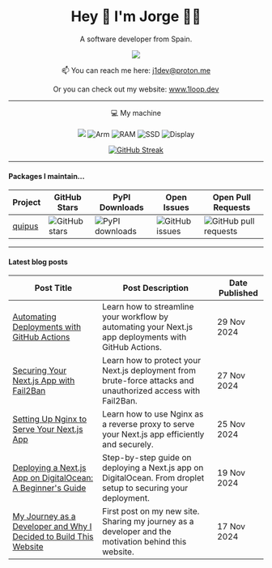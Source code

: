 <h1 align="center">
  Hey 👋 I'm Jorge 👨‍💻
</h1>

<p align="center">
  A software developer from Spain.
</p>

<p align="center">
    <a href="https://www.linkedin.com/in/jorge-ua">
    <img src="https://img.shields.io/badge/linkedin-%230077B5.svg?&style=for-the-badge&logo=linkedin&logoColor=white" />
  </a>
</p>

<p align='center'>
  📫 You can reach me here: <a href='mailto:j1dev@proton.me'>j1dev@proton.me</a>
</p>

<p align='center'>
  Or you can check out my website: <a href='https://1loop.dev' target='_blank'>www.1loop.dev</a>
</p>

---

<p align="center">
  💻 My machine
  <br>
  <br>
  <img src="https://img.shields.io/badge/apple-181717.svg?&style=for-the-badge&logo=apple&logoColor=white&logoWidth=20" />
  <img src="https://img.shields.io/badge/CHIP-Pro--2021-181717?labelColor=0091BD&style=for-the-badge&logo=Arm&logoColor=white&logoWidth=20" alt="Arm" />
  <img src="https://img.shields.io/badge/RAM-16GB-181717.svg?&style=for-the-badge&logoColor=white" alt="RAM"/>
  <img src="https://img.shields.io/badge/SSD-512GB-181717.svg?&style=for-the-badge" alt="SSD"/>
  <img src="https://img.shields.io/badge/Display-16%22-181717.svg?&style=for-the-badge" alt="Display"/>
</p>

<div align="center">
  <a href="https://git.io/streak-stats"><img src="https://github-readme-streak-stats.herokuapp.com?user=J1Loop&theme=github-dark-blue&date_format=j%20M%5B%20Y%5D" alt="GitHub Streak" /></a>
</div>

---

#### Packages I maintain...

| **Project** | **GitHub Stars**              | **PyPI Downloads**                  | **Open Issues**                 | **Open Pull Requests**              |
| ----------- | ----------------------------- | ----------------------------------- | ------------------------------- | ----------------------------------- |
| [quipus]    | ![GitHub stars][quipus-stars] | ![PyPI downloads][quipus-downloads] | ![GitHub issues][quipus-issues] | ![GitHub pull requests][quipus-prs] |


[quipus]: https://github.com/Monkey-Market/quipus
[quipus-stars]: https://img.shields.io/github/stars/monkey-market/quipus?style=social
[quipus-downloads]: https://img.shields.io/pypi/dm/quipus
[quipus-issues]: https://img.shields.io/github/issues/monkey-market/quipus
[quipus-prs]: https://img.shields.io/github/issues-pr/monkey-market/quipus

---

#### Latest blog posts

<!-- BLOG-POSTS-START -->
| **Post Title** | **Post Description** | **Date Published** |
| -------------- | -------------------- | ------------------ |
| [Automating Deployments with GitHub Actions](https://1loop.dev/blog/cd-with-github-actions) | Learn how to streamline your workflow by automating your Next.js app deployments with GitHub Actions. | 29 Nov 2024 |
| [Securing Your Next.js App with Fail2Ban](https://1loop.dev/blog/security-with-fail2ban) | Learn how to protect your Next.js deployment from brute-force attacks and unauthorized access with Fail2Ban. | 27 Nov 2024 |
| [Setting Up Nginx to Serve Your Next.js App](https://1loop.dev/blog/setting-up-nginx) | Learn how to use Nginx as a reverse proxy to serve your Next.js app efficiently and securely. | 25 Nov 2024 |
| [Deploying a Next.js App on DigitalOcean: A Beginner's Guide](https://1loop.dev/blog/deploy-nextjs-to-digitalocean) | Step-by-step guide on deploying a Next.js app on DigitalOcean. From droplet setup to securing your deployment. | 19 Nov 2024 |
| [My Journey as a Developer and Why I Decided to Build This Website](https://1loop.dev/blog/my-journey-as-a-developer) | First post on my new site. Sharing my journey as a developer and the motivation behind this website. | 17 Nov 2024 |
<!-- BLOG-POSTS-END -->
